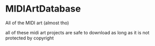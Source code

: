 # MIDIArtDatabase
All of the MIDI art (almost tho)

all of these midi art projects are safe to download as long as it is not protected by copyright
